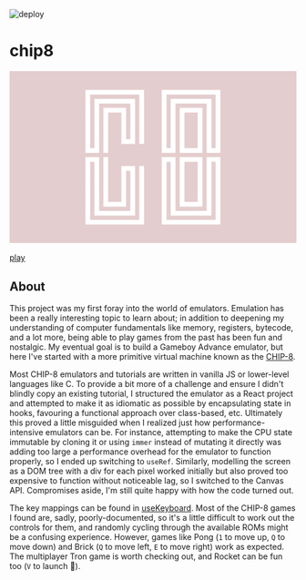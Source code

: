 ![deploy](https://github.com/sam4815/chip8/actions/workflows/deploy.yaml/badge.svg)

# chip8

![Chip 8 Title](./public/chip8title.png)

[play](https://sam4815.github.io/chip8)

## About

This project was my first foray into the world of emulators. Emulation has been a really interesting topic to learn about; in addition to deepening my understanding of computer fundamentals like memory, registers, bytecode, and a lot more, being able to play games from the past has been fun and nostalgic. My eventual goal is to build a Gameboy Advance emulator, but here I've started with a more primitive virtual machine known as the [CHIP-8](https://en.wikipedia.org/wiki/CHIP-8).

Most CHIP-8 emulators and tutorials are written in vanilla JS or lower-level languages like C. To provide a bit more of a challenge and ensure I didn't blindly copy an existing tutorial, I structured the emulator as a React project and attempted to make it as idiomatic as possible by encapsulating state in hooks, favouring a functional approach over class-based, etc. Ultimately this proved a little misguided when I realized just how performance-intensive emulators can be. For instance, attempting to make the CPU state immutable by cloning it or using `immer` instead of mutating it directly was adding too large a performance overhead for the emulator to function properly, so I ended up switching to `useRef`. Similarly, modelling the screen as a DOM tree with a div for each pixel worked initially but also proved too expensive to function without noticeable lag, so I switched to the Canvas API. Compromises aside, I'm still quite happy with how the code turned out.

The key mappings can be found in [useKeyboard](src/hooks/useKeyboard.js). Most of the CHIP-8 games I found are, sadly, poorly-documented, so it's a little difficult to work out the controls for them, and randomly cycling through the available ROMs might be a confusing experience. However, games like Pong (`1` to move up, `Q` to move down) and Brick (`Q` to move left, `E` to move right) work as expected. The multiplayer Tron game is worth checking out, and Rocket can be fun too (`V` to launch 🚀).
